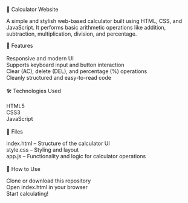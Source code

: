 🔢 Calculator Website

A simple and stylish web-based calculator built using HTML, CSS, and JavaScript. It performs basic arithmetic operations like addition, subtraction, multiplication, division, and percentage.

🚀 Features
<br />
<br />
Responsive and modern UI<br />
Supports keyboard input and button interaction<br />
Clear (AC), delete (DEL), and percentage (%) operations<br />
Cleanly structured and easy-to-read code<br />
<br />
🛠 Technologies Used<br />
<br />
HTML5<br />
CSS3<br />
JavaScript<br />
<br />
📁 Files

index.html – Structure of the calculator UI<br />
style.css – Styling and layout<br />
app.js – Functionality and logic for calculator operations
<br />
<br />
📌 How to Use

Clone or download this repository<br />
Open index.html in your browser<br />
Start calculating!<br />
